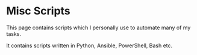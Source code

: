 # Misc Scripts
This page contains scripts which I personally use to automate many of my tasks.

It contains scripts written in Python, Ansible, PowerShell, Bash etc.
